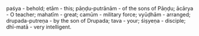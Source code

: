 paśya - behold; etām - this; pāṇḍu-putrānām - of the sons of Pāṇḍu; ācārya - O teacher; mahatīm - great; camūm - military force; vyūḍhām - arranged; drupada-putreṇa - by the son of Drupada; tava - your; śiṣyeṇa - disciple; dhī-matā - very intelligent.